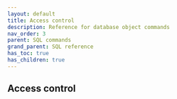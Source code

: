 ```yaml
---
layout: default
title: Access control
description: Reference for database object commands
nav_order: 3
parent: SQL commands
grand_parent: SQL reference
has_toc: true 
has_children: true
---
```


## Access control

